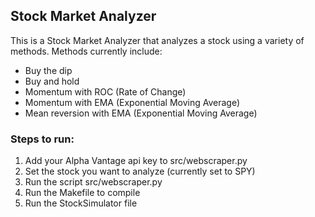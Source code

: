 
## Stock Market Analyzer
This is a Stock Market Analyzer that analyzes a stock using a variety of methods.
Methods currently include:
- Buy the dip
- Buy and hold
- Momentum with ROC (Rate of Change)
- Momentum with EMA (Exponential Moving Average)
- Mean reversion with EMA (Exponential Moving Average)


### Steps to run:

1. Add your Alpha Vantage api key to src/webscraper.py
2. Set the stock you want to analyze (currently set to SPY)
3. Run the script src/webscraper.py
4. Run the Makefile to compile
5. Run the StockSimulator file


